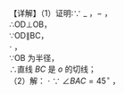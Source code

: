 【详解】（1）证明∶∵ $\_$ ，$-$ ，  
∴OD⊥OB，  
∵OD∥BC，  
$\cdot$ ，  
∵OB 为半径，  
∴直线 $B C$ 是 $o$ 的切线；  
（2）解： $\cdot$ ∵ $\angle B A C { = } 4 5 ^ { \circ }$ ，  
